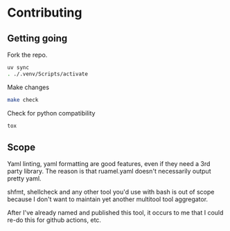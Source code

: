 # Contributing

## Getting going

Fork the repo.

```bash
uv sync
. ./.venv/Scripts/activate
```

Make changes

```bash
make check
```

Check for python compatibility

```bash
tox
```

## Scope

Yaml linting, yaml formatting are good features, even if they need a 3rd party library. The reason is that ruamel.yaml
doesn't necessarily output pretty yaml.

shfmt, shellcheck and any other tool you'd use with bash is out of scope because I don't want to maintain yet another
multitool tool aggregator.

After I've already named and published this tool, it occurs to me that I could re-do this for github actions, etc.